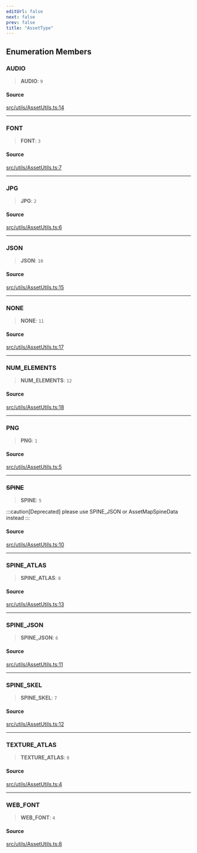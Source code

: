```yaml
---
editUrl: false
next: false
prev: false
title: "AssetType"
---
```


## Enumeration Members

### AUDIO

> **AUDIO**: `9`

#### Source

[src/utils/AssetUtils.ts:14](https://github.com/relishinc/dill-pixel/blob/10f512f7f577ca5e74162827f11215b28df5ca97/src/utils/AssetUtils.ts#L14)

***

### FONT

> **FONT**: `3`

#### Source

[src/utils/AssetUtils.ts:7](https://github.com/relishinc/dill-pixel/blob/10f512f7f577ca5e74162827f11215b28df5ca97/src/utils/AssetUtils.ts#L7)

***

### JPG

> **JPG**: `2`

#### Source

[src/utils/AssetUtils.ts:6](https://github.com/relishinc/dill-pixel/blob/10f512f7f577ca5e74162827f11215b28df5ca97/src/utils/AssetUtils.ts#L6)

***

### JSON

> **JSON**: `10`

#### Source

[src/utils/AssetUtils.ts:15](https://github.com/relishinc/dill-pixel/blob/10f512f7f577ca5e74162827f11215b28df5ca97/src/utils/AssetUtils.ts#L15)

***

### NONE

> **NONE**: `11`

#### Source

[src/utils/AssetUtils.ts:17](https://github.com/relishinc/dill-pixel/blob/10f512f7f577ca5e74162827f11215b28df5ca97/src/utils/AssetUtils.ts#L17)

***

### NUM\_ELEMENTS

> **NUM\_ELEMENTS**: `12`

#### Source

[src/utils/AssetUtils.ts:18](https://github.com/relishinc/dill-pixel/blob/10f512f7f577ca5e74162827f11215b28df5ca97/src/utils/AssetUtils.ts#L18)

***

### PNG

> **PNG**: `1`

#### Source

[src/utils/AssetUtils.ts:5](https://github.com/relishinc/dill-pixel/blob/10f512f7f577ca5e74162827f11215b28df5ca97/src/utils/AssetUtils.ts#L5)

***

### ~~SPINE~~

> **SPINE**: `5`

:::caution[Deprecated]
please use SPINE_JSON or AssetMapSpineData instead
:::

#### Source

[src/utils/AssetUtils.ts:10](https://github.com/relishinc/dill-pixel/blob/10f512f7f577ca5e74162827f11215b28df5ca97/src/utils/AssetUtils.ts#L10)

***

### SPINE\_ATLAS

> **SPINE\_ATLAS**: `8`

#### Source

[src/utils/AssetUtils.ts:13](https://github.com/relishinc/dill-pixel/blob/10f512f7f577ca5e74162827f11215b28df5ca97/src/utils/AssetUtils.ts#L13)

***

### SPINE\_JSON

> **SPINE\_JSON**: `6`

#### Source

[src/utils/AssetUtils.ts:11](https://github.com/relishinc/dill-pixel/blob/10f512f7f577ca5e74162827f11215b28df5ca97/src/utils/AssetUtils.ts#L11)

***

### SPINE\_SKEL

> **SPINE\_SKEL**: `7`

#### Source

[src/utils/AssetUtils.ts:12](https://github.com/relishinc/dill-pixel/blob/10f512f7f577ca5e74162827f11215b28df5ca97/src/utils/AssetUtils.ts#L12)

***

### TEXTURE\_ATLAS

> **TEXTURE\_ATLAS**: `0`

#### Source

[src/utils/AssetUtils.ts:4](https://github.com/relishinc/dill-pixel/blob/10f512f7f577ca5e74162827f11215b28df5ca97/src/utils/AssetUtils.ts#L4)

***

### WEB\_FONT

> **WEB\_FONT**: `4`

#### Source

[src/utils/AssetUtils.ts:8](https://github.com/relishinc/dill-pixel/blob/10f512f7f577ca5e74162827f11215b28df5ca97/src/utils/AssetUtils.ts#L8)
